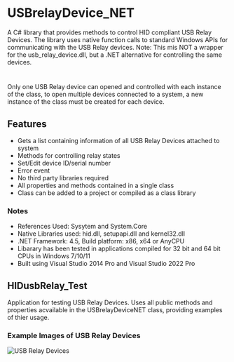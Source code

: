 # USBrelayDevice_NET
A C# library that provides methods to control HID compliant USB Relay Devices. The library uses native function calls to standard Windows APIs for communicating with the USB Relay devices.
Note: This mis NOT a wrapper for the usb_relay_device.dll, but a .NET alternative for controlling the same devices.
#
Only one USB Relay device can opened and controlled with each instance of the class, to open multiple devices connected to a system, a new instance of the class must be created for each device.
## Features
* Gets a list containing information of all USB Relay Devices attached to system
* Methods for controlling relay states
* Set/Edit device ID/serial number
* Error event
* No third party libraries required
* All properties and methods contained in a single class
* Class can be added to a project or compiled as a class library
### Notes
* References Used: Sysytem and System.Core
* Native Libraries used: hid.dll, setupapi.dll and kernel32.dll
* .NET Framework: 4.5, Build platform: x86, x64 or AnyCPU
* Libarary has been tested in applications compiled for 32 bit and 64 bit CPUs in Windows 7/10/11
* Built using Visual Studio 2014 Pro and Visual Studio 2022 Pro
## HIDusbRelay_Test
Application for testing USB Relay Devices. Uses all public methods and properties acvailable in the USBrelayDeviceNET class, providing examples of thier usage.
### Example Images of USB Relay Devices
![USB Relay Devices](https://github.com/Neumeier1961/USBrelayDevice_NET/assets/88993311/57adab64-2db8-42d7-8cd9-17248f8a7f53)

